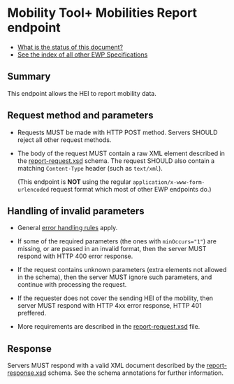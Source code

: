 Mobility Tool+ Mobilities Report endpoint
=========================================

* [What is the status of this document?][statuses]
* [See the index of all other EWP Specifications][develhub]


Summary
-------

This endpoint allows the HEI to report mobility data.


Request method and parameters
-----------------------------

 * Requests MUST be made with HTTP POST method. Servers SHOULD reject all other
   request methods.

 * The body of the request MUST contain a raw XML element described in the
   [report-request.xsd](report-request.xsd) schema. The request SHOULD also
   contain a matching `Content-Type` header (such as `text/xml`).

   (This endpoint is **NOT** using the regular `application/x-www-form-urlencoded`
   request format which most of other EWP endpoints do.)


Handling of invalid parameters
------------------------------

 * General [error handling rules][error-handling] apply.

 * If some of the required parameters (the ones with `minOccurs="1"`) are
   missing, or are passed in an invalid format, then the server MUST respond
   with HTTP 400 error response.

 * If the request contains unknown parameters (extra elements not allowed in
   the schema), then the server MUST ignore such parameters, and continue with
   processing the request.

 * If the requester does not cover the sending HEI of the mobility, then server
   MUST respond with HTTP 4xx error response, HTTP 401 preffered.

 * More requirements are described in the [report-request.xsd](report-request.xsd) file.


Response
--------

Servers MUST respond with a valid XML document described by the
[report-response.xsd](report-response.xsd) schema. See the schema annotations
for further information.


[develhub]: http://developers.erasmuswithoutpaper.eu/
[statuses]: https://github.com/erasmus-without-paper/ewp-specs-management#statuses
[error-handling]: https://github.com/erasmus-without-paper/ewp-specs-architecture#error-handling
